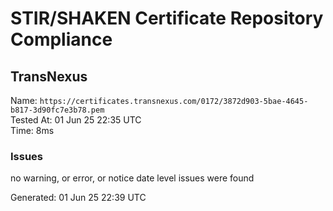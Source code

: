 # STIR/SHAKEN Certificate Repository Compliance

## TransNexus

Name: `https://certificates.transnexus.com/0172/3872d903-5bae-4645-b817-3d90fc7e3b78.pem`\
Tested At: 01 Jun 25 22:35 UTC\
Time: 8ms

### Issues

no warning, or error, or notice date level issues were found

Generated: 01 Jun 25 22:39 UTC